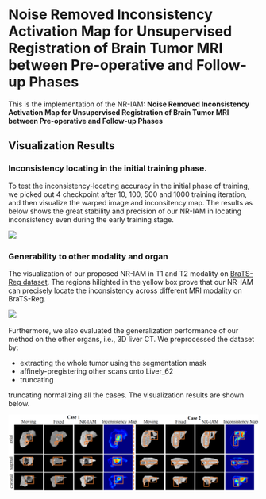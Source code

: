 # Noise Removed Inconsistency Activation Map for Unsupervised Registration of Brain Tumor MRI between Pre-operative and Follow-up Phases
This is the implementation of the NR-IAM: **Noise Removed Inconsistency Activation Map for Unsupervised Registration of Brain Tumor MRI between Pre-operative and Follow-up Phases** 

## Visualization Results
### Inconsistency locating in the initial training phase.
To test the inconsistency-locating accuracy in the initial phase of training, we picked out 4 checkpoint after 10, 100, 500 and 1000 training iteration, and then visualize the warped image and inconsitency map. The results as below shows the great stability and precision of our NR-IAM in locating inconsistency even during the early training stage.

<img src="./Visualization_results/Early_stage_results.png" width="900px">

### Generability to other modality and organ
The visualization of our proposed NR-IAM in T1 and T2 modality on [BraTS-Reg dataset](https://www.med.upenn.edu/cbica/brats-reg-challenge). The regions hilighted in the yellow box prove that our NR-IAM can precisely locate the inconsistency across different MRI modality on BraTS-Reg.

<img src="./Visualization_results/T1andT2_results.png" width="900px">

Furthermore, we also evaluated the generalization performance of our method on the other organs, i.e., 3D liver CT. We preprocessed the dataset by:
  - extracting the whole tumor using the segmentation mask 
  - affinely-pregistering other scans onto Liver_62
  - truncating

truncating
normalizing all the cases. 
The visualization results are shown below.

<img src="./Visualization_results/Liver_tumor_results.png" width="900px">

